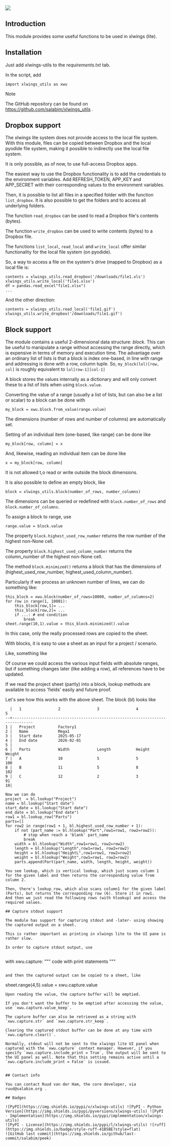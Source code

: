  <img src="https://www.salabim.org/xlwings_utils_logo2.png">  

## Introduction

This module provides some useful functions to be used in xlwings (lite).

## Installation

Just add xlwings-utils to the *requirements.txt* tab. 

In the script, add

```ìmport xlwings_utils as xwu```

> [!NOTE]
>
> The GitHub repository can be found on https://github.com/salabim/xlwings_utils .

## Dropbox support

The xlwings lite system does not provide access to the local file system. With this module, files can be copied between Dropbox and the local pyodide file system, making it possible to indirectly use the local file system.

It is only possible, as of now, to use full-access Dropbox apps.

The easiest way to use the Dropbox functionality is to add the credentials to the environment variables. Add REFRESH_TOKEN, APP_KEY and APP_SECRET with their corresponding values to the environment variables.

Then, it is possible to list all files in a specified folder with the function `list_dropbox`.
It is also possible to get the folders and to access all underlying folders.

The function `read_dropbox` can be used to read a Dropbox file's contents (bytes).

The function `write_dropbox` can be used to write contents (bytes) to a Dropbox file.

The functions `list_local`, `read_local` and `write_local` offer similar functionality for the local file system (on pyodide).

So, a way to access a file on the system's drive (mapped to Dropbox) as a local file is:

```
contents = xlwings_utils.read_dropbox('/downloads/file1.xls')
xlwings_utils.write_local('file1.xlsx')
df = pandas.read_excel"file1.xlsx")
...
```
And the other direction:
```
contents = xlwings_utils.read_local('file1.gif')
xlwings_utils.write_dropbox('/downloads/file1.gif')
```

## Block support

The module contains a useful 2-dimensional data structure: *block*.
This can be useful to manipulate a range without accessing the range directly, which is expensive in terms of memory and execution time.
The advantage over an ordinary list of lists is that a block is index one-based, in line with range and addressing is done with a row, column tuple.
So, `my_block(lol)[row, col]` is roughly equivalent to `lol[row-1][col-1]`

A block stores the values internally as a dictionary and will only convert these to a list of lists when using `block.value`. 

Converting the value of a range (usually a list of lists, but can also be a list or scalar) to a block can be done with

```
my_block = xwu.block.from_value(range.value)
```
The dimensions (number of rows and number of columns) are automatically set.

Setting of an individual item (one-based, like range) can be done like
```
my_block[row, column] = x
```
And, likewise, reading an individual item can be done like
```
x = my_block[row, column]
```
It is not allowed t,o read or write outside the block dimensions.

It is also possible to define an empty block, like
```
block = xlwings_utils.block(number_of_rows, number_columns)
```
The dimensions can be queried or redefined with `block.number_of_rows` and 
`block.number_of_columns`.

To assign a block to range, use
```
range.value = block.value
```

The property `block.highest_used_row_number` returns the row number of the highest non-None cell.

The property `block.highest_used_column_number` returns the column_number of the highest non-None cell.

The method `block.minimized()` returns a block that has the dimensions of (highest_used_row_number, highest_used_column_number). 

Particularly if we process an unknown number of lines, we can do something like:

```
this_block = xwu.block(number_of_rows=10000, number_of_columns=2)
for row in range(1, 10001):
	this_block[row,1]= ...
	this_block[row,2]= ...
	if ...: # end condition
	    break
sheet.range(10,1).value = this_block.minimized().value
```

In this case, only the really processed rows are copied to the sheet.

With blocks, it is easy to use a sheet as an input for a project / scenario.

Like, something like


Of course we could access the various input fields with absolute ranges, but if something
changes later (like adding a row), all references have to be updated.

If we read the project sheet (partly) into a block, lookup methods are available to access 'fields' easily and future proof.

Let's see how this works with the above sheet. The block (bl) looks like

```
  |   1                2                3                4                5
--+-------------------------------------------------------------------------------     
1 |   Project          Factory1
2 |   Name             Mega1
3 |   Start date       2025-05-17
4 |   End date         2026-02-01
5 | 
6 |   Parts            Width            Length           Height           Weight
7 |   A                10               5                5                100
8 |   B                11               5                8                102
9 |   C                12               2                3                91        
10|   

Now we can do
project  = bl.lookup("Project")
name = bl.lookup("Start date")
start_date = bl.lookup("Start date")
end_date = bl.lookup("End date")
row1 = bl.lookup_row("Parts")
parts=[]
for row2 in range(row1 + 1, bl.highest_used_row_number + 1):
    if not (part_name := bl.hlookup("Part",row1=row1, row2=row2)):
        # stop when reach a 'blank' part_name
        break
    width = bl.hlookup("Width",row1=row1, row2=row2)
    length = bl.hlookup("Length",row1=row1, row2=row2)  
    height = bl.hlookup("HeightL",row1=row1, row2=row2)  
    weight = bl.hlookup("Weight",row1=row1, row2=row2)         
    parts.append(Part(part_name, width, length, height, weight))
       
You see lookup, which is vertical lookup, which just scans column 1 for the given label and then returns the corresponding value from column 2.

Then, there's lookup_row, which also scans column1 for the given label (Parts), but returns the corresponding row (6). Store it in row1.
And then we just read the following rows (with hlookup) and access the required values.

## Capture stdout support

The module has support for capturing stdout and -later- using showing the captured output on a sheet.

This is rather important as printing in xlwings lite to the UI pane is rather slow.

In order to capture stdout output, use


```
with xwu.capture:
    """
    code with print statements
    """
```

and then the captured output can be copied to a sheet, like

```
sheet.range(4,5).value = xwu.capture.value
```
Upon reading the value, the capture buffer will be emptied.

If you don't want the buffer to be emptied after accessing the value, use `xwu.capture.value_keep`.

The capture buffer can also be retrieved as a string with `xwu.capture.str` and `xwu.capture.str_keep`.

Clearing the captured stdout buffer can be done at any time with `xwu.capture.clear()`.

Normally, stdout will not be sent to the xlwings lite UI panel when captured with the `xwu.capture` context manager. However, if you specify `xwu.capture.include_print = True`, the output will be sent to the UI panel as well. Note that this setting remains active until a `xwu.capture.include_print = False` is issued.


## Contact info

You can contact Ruud van der Ham, the core developer, via ruud@salabim.org .

## Badges

![PyPI](https://img.shields.io/pypi/v/xlwings-utils) ![PyPI - Python Version](https://img.shields.io/pypi/pyversions/xlwings-utils) ![PyPI - Implementation](https://img.shields.io/pypi/implementation/xlwings-utils)
![PyPI - License](https://img.shields.io/pypi/l/xlwings-utils) ![ruff](https://img.shields.io/badge/style-ruff-41B5BE?style=flat) 
![GitHub last commit](https://img.shields.io/github/last-commit/salabim/peek)

